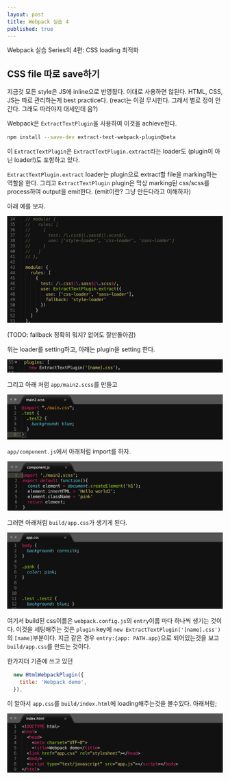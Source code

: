 ```yaml
---
layout: post
title: Webpack 실습 4
published: true
---
```


Webpack 실습 Series의 4편: CSS loading 최적화

## CSS file 따로 save하기
지금것 모든 style은 JS에 inline으로 반영됬다. 이대로 사용하면 않된다. HTML, CSS, JS는 따로 관리하는게 best practice다. (react는 이걸 무시한다. 그래서 별로 정이 안간다. 그래도 따라야지 대세인데 음?)

Webpack은 `ExtractTextPlugin`을 사용하여 이것을 achieve한다.

```bash
npm install --save-dev extract-text-webpack-plugin@beta
```

이 `ExtractTextPlugin`은  `ExtractTextPlugin.extract`라는 loader도 (plugin이 아닌 loader!)도 포함하고 있다.

`ExtractTextPlugin.extract` loader는 plugin으로 extract할 file을 marking하는 역할을 한다. 그리고 `ExtractTextPlugin` plugin은 막상 marking된 css/scss를 process하여 output을 emit한다.
(emit이란? 그냥 만든다라고 이해하자)

아래 예를 보자.

![extract-css-loader](/images/webpack3-extract-css-loader.png)

(TODO: fallback 정확히 뭐지? 없어도 잘만돌아감)

위는 loader를 setting하고, 아래는 plugin을 setting 한다.

![extract-css-plugin](/images/webpack3-extract-css-plugin.png)

그리고 아래 처럼 `app/main2.scss`를 만들고

![main2-scss](/images/webpack3-main2-scss.png)

`app/component.js`에서 아래처럼 import를 하자.

![component-js](/images/webpack3-component-js.png)

그러면 아래처럼 `build/app.css`가 생기게 된다.

![app-css](/images/webpack3-app-css.png)

여기서 build된 css이름은 `webpack.config.js`의 `entry`이름 마다 하나씩 생기는 것이다. 이것을 세팅해주는 것은 `plugin` key에 `new ExtractTextPlugin('[name].css')`의 `[name]`부분이다.
지금 같은 경우 `entry:{app: PATH.app}`으로 되어있는것을 보고 `build/app.css`를 만드는 것이다.

한가지더 기존에 쓰고 있던 

```js
  new HtmlWebpackPlugin({
    title: 'Webpack demo',
  }),
```

이 알아서 `app.css`를 `build/index.html`에 loading해주는것을 볼수있다. 아래처럼;

![index-html](/images/webpack3-index-html.png)